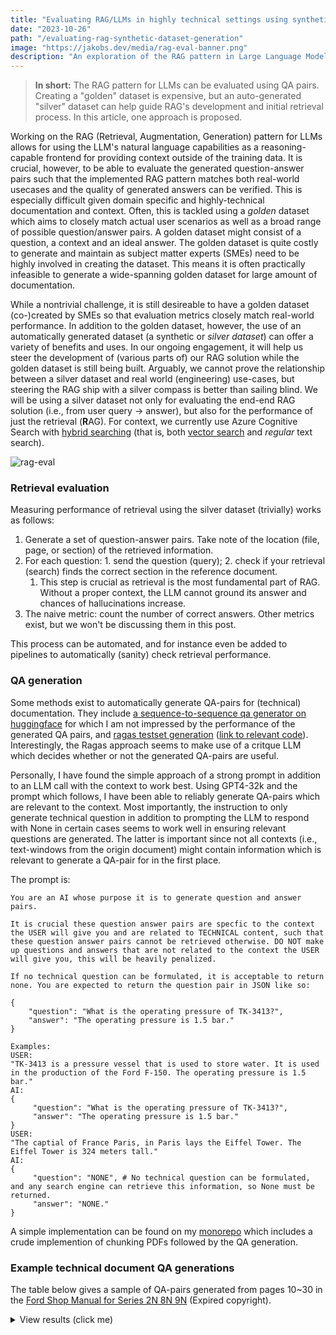 ```yaml
---
title: "Evaluating RAG/LLMs in highly technical settings using synthetic QA generation"
date: "2023-10-26"
path: "/evaluating-rag-synthetic-dataset-generation"
image: "https://jakobs.dev/media/rag-eval-banner.png"
description: "An exploration of the RAG pattern in Large Language Models, highlighting the importance of evaluating their performance using question-answer pairs. The article also delves into the challenges and benefits of using both golden and synthetic (silver) datasets for development and assessment"
---
```


> **In short:** The RAG pattern for LLMs can be evaluated using QA pairs. Creating a "golden" dataset is expensive, but an auto-generated "silver" dataset can help guide RAG's development and initial retrieval process. In this article, one approach is proposed.

Working on the RAG (Retrieval, Augmentation, Generation) pattern for LLMs allows for using the LLM's natural language capabilities as a reasoning-capable frontend for providing context outside of the training data. It is crucial, however, to be able to evaluate the generated question-answer pairs such that the implemented RAG pattern matches both real-world usecases and the quality of generated answers can be verified. This is especially difficult given domain specific and highly-technical documentation and context. Often, this is tackled using a *golden* dataset which aims to closely match actual user scenarios as well as a broad range of possible question/answer pairs. A golden dataset might consist of a question, a context and an ideal answer. The golden dataset is quite costly to generate and maintain as subject matter experts (SMEs) need to be highly involved in creating the dataset. This means it is often practically infeasible to generate a wide-spanning golden dataset for large amount of documentation.

While a nontrivial challenge, it is still desireable to have a golden dataset (co-)created by SMEs so that evaluation metrics closely match real-world performance. In addition to the golden dataset, however, the use of an automatically generated dataset (a synthetic or *silver dataset*) can offer a variety of benefits and uses. In our ongoing engagement, it will help us steer the development of (various parts of) our RAG solution while the golden dataset is still being built. Arguably, we cannot prove the relationship between a silver dataset and real world (engineering) use-cases, but steering the RAG ship with a silver compass is better than sailing blind. We will be using a silver dataset not only for evaluating the end-end RAG solution (i.e., from user query -> answer), but also for the performance of just the retrieval (**R**AG). For context, we currently use Azure Cognitive Search with [hybrid searching](https://learn.microsoft.com/en-us/azure/search/hybrid-search-overview) (that is, both [vector search](https://learn.microsoft.com/en-us/azure/search/vector-search-overview) and *regular* text search).

![rag-eval](/media/rag-eval.png)

### Retrieval evaluation

Measuring performance of retrieval using the silver dataset (trivially) works as follows:

1. Generate a set of question-answer pairs. Take note of the location (file, page, or section) of the retrieved information.
1. For each question: 1. send the question (query); 2. check if your retrieval (search) finds the correct section in the reference document.
    1. This step is crucial as retrieval is the most fundamental part of RAG. Without a proper context, the LLM cannot ground its answer and chances of hallucinations increase.
1. The naive metric: count the number of correct answers. Other metrics exist, but we won't be discussing them in this post.

This process can be automated, and for instance even be added to pipelines to automatically (sanity) check retrieval performance.

### QA generation

Some methods exist to automatically generate QA-pairs for (technical) documentation. They include [a sequence-to-sequence qa generator on huggingface](https://huggingface.co/voidful/bart-eqg-question-generator) for which I am not impressed by the performance of the generated QA pairs, and [ragas testset generation](https://docs.ragas.io/en/latest/getstarted/testset_generation.html) ([link to relevant code](https://github.com/explodinggradients/ragas/blob/727f4b4974b84196b9ac8e37e868278adc2f16dd/src/ragas/testset/testset_generator.py)). Interestingly, the Ragas approach seems to make use of a critque LLM which decides whether or not the generated QA-pairs are useful.

Personally, I have found the simple approach of a strong prompt in addition to an LLM call with the context to work best. Using GPT4-32k and the prompt which follows, I have been able to reliably generate QA-pairs which are relevant to the context. Most importantly, the instruction to only generate technical question in addition to prompting the LLM to respond with None in certain cases seems to work well in ensuring relevant questions are generated. The latter is important since not all contexts (i.e., text-windows from the origin document) might contain information which is relevant to generate a QA-pair for in the first place.

The prompt is:

```text
You are an AI whose purpose it is to generate question and answer pairs.

It is crucial these question answer pairs are specfic to the context the USER will give you and are related to TECHNICAL content, such that these question answer pairs cannot be retrieved otherwise. DO NOT make up questions and answers that are not related to the context the USER will give you, this will be heavily penalized.

If no technical question can be formulated, it is acceptable to return none. You are expected to return the question pair in JSON like so:

{
    "question": "What is the operating pressure of TK-3413?",
    "answer": "The operating pressure is 1.5 bar."
}

Examples:
USER:
"TK-3413 is a pressure vessel that is used to store water. It is used in the production of the Ford F-150. The operating pressure is 1.5 bar."
AI:
{
     "question": "What is the operating pressure of TK-3413?",
     "answer": "The operating pressure is 1.5 bar."
}
USER:
"The captial of France Paris, in Paris lays the Eiffel Tower. The Eiffel Tower is 324 meters tall."
AI:
{
     "question": "NONE", # No technical question can be formulated, and any search engine can retrieve this information, so None must be returned.
     "answer": "NONE."
}
```

A simple implementation can be found on my [monorepo](https://github.com/Jakob-98/mono/blob/main/python/LLM_and_prompts/technical_qa_generator_from_pdf.py) which includes a crude implemention of chunking PDFs followed by the QA generation.

### Example technical document QA generations

The table below gives a sample of QA-pairs generated from pages 10~30 in the [Ford Shop Manual for Series 2N 8N 9N](http://vieux.tracteurs.free.fr/pdf/Ford_shop_manual_2N_8N_9N.pdf) (Expired copyright).


<details>
  <summary>View results (click me)</summary>

| Question | Answer |
| --- | --- |
| What is the purpose of the Tractor Manual Archive? | The Tractor Manual Archive is a repository of Tractor Manuals that are typically out of Copyright, and are now in Public Domain. It also includes manuals that have Copyright holder permission to be included. It aims to preserve useful history. |
| What is the firing order of the engine in Tractor Models 2N, 8N, 9N? | The firing order is 1-2-4-3. |
| What is the material of the production cylinder sleeves for 8N after 433577? | The material of the production cylinder sleeves for 8N after 433577 is Iron. |
| How can the front axle be adjusted on model 8N? | The front axle can be adjusted to vary tread width. However, the steering linkage must be readjusted when tread width is changed. |
| What are the steps to adjust the sectors of the steering gear in early model 9N without removing the steering housing? | To synchronize sectors without removing steering housing, disconnect both drag links at steering arms and move left arm rearward as far as possible, and right arm in the opposite direction to un-mesh gears. Re-engage both sectors with steering shaft pinion and check synchronism by observing whether steering arms are parallel and point slightly rearward, when gear is in mid or straight ahead position. Reconnect drag links and adjust same if necessary. |
| What is the correct pull required to rotate the steering wheel through the mid or straight forward position after making adjustments? | The correct pull required to rotate the steering wheel through mid or straight forward position is not less than 2-1/2 or more than 6 pounds with drag links disconnected. |
| What is the correct bearing adjustment for the steering wheel in the gear assembly? | Bearing adjustment is correct, when pull required to rotate steering wheel through center or straight forward position is 1-1/2 pounds with drag links disconnected and sector mesh adjustments loosened. |
| What is the correct adjustment for the sector arms backlash on a model 8N tractor? | Correct adjustment is when 2 to 3 pounds of pull is required to maintain the steering wheel in motion through the straight ahead or mid-position, drag links disconnected and opposite sector adjustment backed off. After adjusting the right hand sector as just mentioned, repeat the procedure on the left sector. A pull of 2-1/2 to 6 pounds (measured at rim end of wheel spoke) should be required to maintain the steering wheel in motion through the mid or straight-ahead position. |
| What is the correct toe-in adjustment for the tractor? | Correct toe-in is 0 to 1/4 inch. |
| What is the correct valve tappet clearance for inlet and exhaust valves? | The correct valve tappet clearance cold is .010 to .013 for inlet and from .014 to .016 for exhaust valves. |
| What is the correct valve tappet clearance for inlet and exhaust valves? | Correct valve tappet clearance is .010 - .012 cold for inlet and .014 - .016 cold for exhaust valves. |
| What is the stem to guide clearance wear limit for inlet and exhaust valves in early production guides used in models 2N, 9N and 8N tractors? | The stem to guide clearance wear limit is .005 for inlet and .006 for exhaust valves. |
| What is the required gap or end clearance for engines with free type exhaust valve rotators? | A gap or end clearance of .0002 to .004 must exist between cap and end of valve stem. |
| What is the recommended bearing clearance for the camshaft? | The recommended bearing clearance is .001 - .002. |
| What is the difference in outside diameter between iron and steel sleeves used in engines? | The outside diameter of iron sleeves is approximately .098 larger than steel sleeves. |
| What is the recommended speed to drive the hone when final sizing the sleeves? | A drill with a speed of 250 to 450 rpm should be used to drive the hone. |
| What is the length of the piston pins for aluminum and cast steel pistons? | Pins for aluminum pistons are 2.844 long and pins for cast steel pistons are 2.972 long. |
| What is the recommended running clearance of gear shaft in the oil pump's bushing? | The recommended running clearance of gear shaft in bushing is .0005 - .0015. |
| What is the desired clearance for a new shaft in the drive gear shaft bushing? | The desired clearance for a new shaft in the drive gear shaft bushing is .0005 - .0015. |
| What is the correct clearance between washer and fork base in the governor assembly? | The correct clearance between washer and fork base should be from .220 to .230. |
| What is the process to check the clearance between the washer and the fork base? | To check the clearance between the washer and the fork base, clamp the shaft and driver assembly in the Gauge as shown, and insert a Go-No Go gauge between the washer and the fork base. If only the thin end of the gauge can be inserted, the clearance is satisfactory. If the gauge can be inserted all the way on the thick section, it indicates excessive clearance and thin shims should be added until the clearance is correct. |
| What is the process to disassemble the pump in models 2N and 9N? | To disassemble the pump, remove the back cover plate and press the fan pulley off the shaft and bearing assembly using a suitable puller. Remove the bearing retainer snap ring from the front of the pump body and press the shaft and bearing assembly forward and out of the impeller and impeller pump body. Remove the snap ring from the impeller, then the composition seal washer, spring retainer and spring from the impeller hub. Renew any worn or damaged parts including the bushing in the pump body. The bushing must be flat over its entire face area and square within .001 to provide a satisfactory sealing surface. The bushing face may be resurfaced if not worn or grooved enough to require renewal. Reassemble the parts as shown and reinstall the pump. |
| What is the closing voltage of the cut-out relay 8N10505B used with 3 brush generators? | The closing voltage is 7.0 to 8.5 volts. |
| What is the recommended contact gap for the distributor? | The recommended contact gap is .015. |
| What is the recommended contact gap for the angle mounted Ford distributor 8N12127A or B used on model 8N tractors after serial 263843? | The recommended contact gap is .025. |
| What is the purpose of the slotted holes on the magneto mounting flange and mating adapter flange? | The slotted holes on the magneto mounting flange and mating adapter flange are provided to permit timing adjustment. |
| What should be the free travel of the clutch pedal for model 8N? | The free travel of the clutch pedal for model 8N should be 3/4 inch. |
| What is the procedure to remove the clutch assembly? | To remove the clutch assembly, first mark the clutch cover and flywheel to assure correct balance when reinstalling. Then, force the clutch release levers inward and insert wooden wedges between the levers and cover as shown in Fig. FO51. Unscrew the cap screws holding the clutch to the flywheel and remove the clutch cover and lined plate. If necessary, renew the release and pilot bearings. Before reinstalling the clutch to the flywheel, lubricate the pilot bearing with short fiber high melting point type grease. A short dummy clutch shaft or aligning tool is used as shown when reinstalling the clutch. Install the thick side of the lined plate hub away from the flywheel. When the clutch cover is overhauled, check the lever settings as for Long 9C clutches as outlined in the Standard Units Manual. For renewal of the clutch shaft, refer to the main Drive Gear in the Transmission section. |
| What is the required torque to turn the mainshaft when the bearings are correctly adjusted and sliding gears are in neutral position? | 15 to 30 inch pounds torque will be required to turn mainshaft. |
| How can the countershaft and gear assembly be checked after reassembly? | The countershaft can be checked by inserting the PTO shaft in the shifter unit and rotating the unit. |
| How is the bearing adjustment tested on the mainshaft? | To test bearing adjustment, rotate mainshaft rear or output end with transmission in neutral, and measure turning torque. If torque is 20 to 35 inch pounds measured with shaft in motion, bearing adjustment is correct. |
| What is the turning torque when the mainshaft is installed in the transmission? | The turning torque is 30-60 inch pounds. |
| What is the procedure to remove the main drive bevel pinion? | To remove main drive bevel pinion, first separate rear axle center housing from transmission as outlined in paragraph 70A and remove hydraulic power lift and pump units. Unscrew six mounting cap screws and move pinion and bearing carrier out toward front, using a suitable puller. Disassemble pinion and bearing assembly and renew worn or damaged parts. Reassemble pinion and bearings and adjust bearings as shown in Fig. FO66 until a torque of 12 to 16 inch pounds is required to turn pinion. After adjustment, bend tabs on lockwasher to secure shaft nuts. If rear pinion bearing is to be renewed, differential unit must be removed to provide necessary clearance. |
| What is the procedure to adjust axle bearings on a tractor? | To adjust axle bearings, first jack up the tractor and remove the wheel and tire assemblies. Rotate either shaft and observe whether the opposite shaft rotates in the same or opposite direction. If both shafts revolve in the same direction, the bearings are adjusted too tightly. To adjust the bearings, remove shims from between the right or left bearing retainer and axle housing until both shafts rotate in the same direction when one is turned. Then add shims until shafts start turning in opposite directions. This procedure will hold end play from .002 to .006. |
| What is the torque specification for tightening the axle shaft nut? | The axle shaft nut should be tightened using 450 foot pounds torque. |
| What is the procedure to remove and overhaul the PTO shaft? | To remove and overhaul the PTO shaft, first remove four cap screws holding the shaft bearing retainer to the center axle housing and pull the shaft and retainer assembly out of the housing. Disassemble by removing bearing lock rings or screw collars and renew worn or damaged parts. The shrunk on bearing retainer sleeve must be broken to permit bearing renewal. A new sleeve must be heated to facilitate installation and ensure a tight shrink fit. |
| What is the correct preload for the pulley shaft bearings? | The correct preload is when 12 to 20 inch pounds is required to rotate the shaft in its bearings. |
| How can you adjust the main control spring in the Model 8N hydraulic system? | You can adjust the main control spring by rotating the threaded yoke as shown in Fig. FO79. If the spring cannot be rotated or if it has any end play, you should adjust it by turning the threaded yoke. |
| How can the constant draft spring be adjusted? | To adjust the constant draft spring, mount the lift cover assembly in a vise with the control spring up as shown in Fig. FO81. Disengage the position control lever (62) by moving it to the forward down position. Measure the length of the constant draft control spring (78) which should be 3-9/16 plus or minus 1/64 inch. If the spring is not within these limits, adjust to 3-9/16 by means of adjusting nut (81). |
| What is the general order of disassembly for the lift cover assembly? | The general order of disassembly is the ram cylinder (50), control spring (42), lift control fork and spring control fork (53). |
| What is the procedure to remove the lift cover unit from a Model 8N tractor? | To remove the lift cover unit from a Model 8N tractor, first remove the tractor seat and the pin from the main control spring yoke. Disconnect lift arms from leveling arms by removing cotter pins and clevis pins. Move the touch control lever to the down position and the position control lever to the disengaged position. Place the lift arms in the down position. Remove approximately 14 cap screws retaining lift cover to axle center housing and carefully lift the unit off the tractor. |
| What is the general order of disassembly for the lift cover assembly? | The general order of disassembly is the ram cylinder (50), piston connecting rod (47), touch control lever (57), linkage for constant draft control rod (73), position control lever, and linkage, quadrant, control arm, lift arms (59), lift arms shaft (45) and bushings (60). |
| What is the procedure to test the pump operating pressure in Models 2N-8N-9N? | To check pump operating pressure when pump is installed, proceed as follows: Remove hexagon head (1/2 x 20) cap screw (14-Fig. FO92) located at right hand corner of pump base and in its place connect a pressure gauge of not less than 1700 and not more than 2500 psi capacity. With the lift arms secured in the full lowered position or weighted to prevent lifting, move the touch control lever to the top position on the quadrant. The relief valve should open at a gauge pressure of not less than 1600 psi. |

</details>
<br/>
